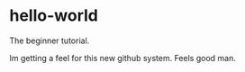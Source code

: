 # hello-world
The beginner tutorial.

Im getting a feel for this new github system. Feels good man.
